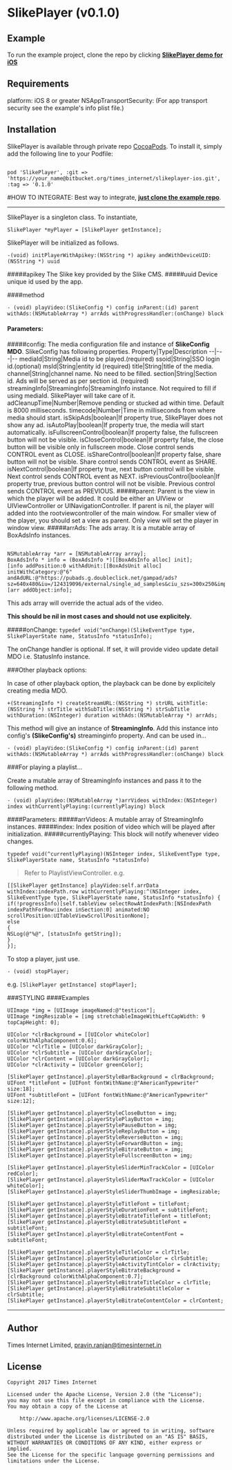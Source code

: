 # SlikePlayer  (v0.1.0)

## Example

To run the example project, clone the repo by clicking [**SlikePlayer demo for iOS**][aef1a7c4]

  [aef1a7c4]: https://bitbucket.org/times_internet/slikeplayerdemoios.git "SlikePlayerDemoiOS"

## Requirements
platform: iOS 8 or greater
NSAppTransportSecurity: (For app transport security see the example's info plist file.)

## Installation

SlikePlayer is available through private repo [CocoaPods](http://cocoapods.org). To install
it, simply add the following line to your Podfile:

```

pod 'SlikePlayer', :git => 'https://your_name@bitbucket.org/times_internet/slikeplayer-ios.git', :tag => '0.1.0'

```


#HOW TO INTEGRATE:
Best way to integrate, [**just clone the example repo**][65b043dc].

  [65b043dc]: https://bitbucket.org/times_internet/slikeplayerdemoios.git "SlikePlayerDemoiOS"

**************************************
SlikePlayer is a singleton class. To instantiate,

```
SlikePlayer *myPlayer = [SlikePlayer getInstance];
```
SlikePlayer will be initialized as follows.

`-(void) initPlayerWithApikey:(NSString *) apikey andWithDeviceUID:(NSString *) uuid`

#####apikey
The Slike key provided by the Slike CMS.
#####uuid
Device unique id used by the app.

 ####method

 `- (void) playVideo:(SlikeConfig *) config inParent:(id) parent withAds:(NSMutableArray *) arrAds withProgressHandler:(onChange) block`

 #### Parameters:
 #####config:
 The media configuration file and instance of **SlikeConfig MDO**.
 SlikeConfig has following properties.
Property|Type|Description
--|---|--
mediaId|String|Media id to be played.(required)
ssoid|String|SSO login id.(optional)
msId|String|entity id (required)
title|String|title of the media.
channel|String|channel name. No need to be filled.
section|String|Section id. Ads will be served as per section id. (required)
streamingInfo|StreamingInfo|StreamingInfo instance. Not required to fill if using mediaId. SlikePlayer will take care of it.
adCleanupTime|Number|Remove pending or stucked ad within time. Default is 8000 milliseconds.
timecode|Number|Time in milliseconds from where media should start.
isSkipAds|boolean|If property true, SlikePlayer does not show any ad.
isAutoPlay|boolean|If property true, the media will start automatically.
isFullscreenControl|boolean|If property false, the fullscreen button will not be visible.
isCloseControl|boolean|If property false, the close button will be visible only in fullscreen mode. Close control sends CONTROL event as CLOSE.
isShareControl|boolean|If property false, share button will not be visible. Share control sends CONTROL event as SHARE.
isNextControl|boolean|If property true, next button control will be visible. Next control sends CONTROL event as NEXT.
isPreviousControl|boolean|If property true, previous button control will not be visible. Previous control sends CONTROL event as PREVIOUS.
 #####parent:
 Parent is the view in which the player will be added. It could be either an UIView or UIViewController or UINavigationController. If parent is nil, the player will added
 into the rootviewcontroller of the main window. For smaller view of the player, you should set a view as parent. Only view will set the player in window view.
 #####arrAds:
 The ads array. It is a mutable array of BoxAdsInfo instances.

 ```

NSMutableArray *arr = [NSMutableArray array];
 BoxAdsInfo * info = (BoxAdsInfo *)[[BoxAdsInfo alloc] init];
 [info addPosition:0 withAdUnit:[[BoxAdsUnit alloc] initWithCategory:@"6" andAdURL:@"https://pubads.g.doubleclick.net/gampad/ads?sz=640x480&iu=/124319096/external/single_ad_samples&ciu_szs=300x250&impl=s&gdfp_req=1&env=vp&output=vast&unviewed_position_start=1&cust_params=deployment%3Ddevsite%26sample_ct%3Dlinear&correlator="]];
 [arr addObject:info];

```

 This ads array will override the actual ads of the video.

 **This should be nil in most cases and should not use explicitely.**

#####onChange:
`typedef void(^onChange)(SlikeEventType type, SlikePlayerState name, StatusInfo *statusInfo);`

 The onChange handler is optional. If set, it will provide video update detail MDO i.e. StatusInfo instance.


 ###Other playback options:

 In case of other playback option, the playback can be done by explicitely creating media MDO.

 ``+(StreamingInfo *) createStreamURL:(NSString *) strURL withTitle:(NSString *) strTitle withSubTitle:(NSString *) strSubTitle withDuration:(NSInteger) duration withAds:(NSMutableArray *) arrAds;``

 This method will give an instance of **StreamingInfo**. Add this instance into config's **(SlikeConfig's)** streaminginfo property.
 And can be used in...

 ```- (void) playVideo:(SlikeConfig *) config inParent:(id) parent withAds:(NSMutableArray *) arrAds withProgressHandler:(onChange) block```


 ###For playing a playlist...

 Create a mutable array of StreamingInfo instances and pass it to the following method.

 ```- (void) playVideo:(NSMutableArray *)arrVideos withIndex:(NSInteger) index withCurrentlyPlaying:(currentlyPlaying) block```

 ####Parameters:
 #####arrVideos:
 A mutable array of StreamingInfo instances.
 #####index:
 Index position of video which will be played after initialization.
 #####currentlyPlaying:
 This block will notify whenever video changes.

`typedef void(^currentlyPlaying)(NSInteger index, SlikeEventType type, SlikePlayerState name, StatusInfo *statusInfo)`

 > Refer to PlaylistViewController. e.g.
 ```
 [[SlikePlayer getInstance] playVideo:self.arrData withIndex:indexPath.row withCurrentlyPlaying:^(NSInteger index, SlikeEventType type, SlikePlayerState name, StatusInfo *statusInfo) {
 if(!progressInfo)[self.tableView selectRowAtIndexPath:[NSIndexPath indexPathForRow:index inSection:0] animated:NO scrollPosition:UITableViewScrollPositionNone];
 else
 {
 NSLog(@"%@", [statusInfo getString]);
 }
 }];

```

 To stop a player, just use.

 `- (void) stopPlayer;`

 e.g. `[SlikePlayer getInstance] stopPlayer];`


 ###STYLING
 ####Examples
 ```
 UIImage *img = [UIImage imageNamed:@"testicon"];
 UIImage *imgResizable = [img stretchableImageWithLeftCapWidth: 9 topCapHeight: 0];

 UIColor *clrBackground = [[UIColor whiteColor] colorWithAlphaComponent:0.6];
 UIColor *clrTitle = [UIColor darkGrayColor];
 UIColor *clrSubtitle = [UIColor darkGrayColor];
 UIColor *clrContent = [UIColor darkGrayColor];
 UIColor *clrActivity = [UIColor greenColor];

 [SlikePlayer getInstance].playerStyleBarBackground = clrBackground;
 UIFont *titleFont = [UIFont fontWithName:@"AmericanTypewriter" size:18];
 UIFont *subtitleFont = [UIFont fontWithName:@"AmericanTypewriter" size:12];

 [SlikePlayer getInstance].playerStyleCloseButton = img;
 [SlikePlayer getInstance].playerStylePlayButton = img;
 [SlikePlayer getInstance].playerStylePauseButton = img;
 [SlikePlayer getInstance].playerStyleReplayButton = img;
 [SlikePlayer getInstance].playerStyleReverseButton = img;
 [SlikePlayer getInstance].playerStyleForwardButton = img;
 [SlikePlayer getInstance].playerStyleBitrateButton = img;
 [SlikePlayer getInstance].playerStyleFullscreenButton = img;

 [SlikePlayer getInstance].playerStyleSliderMinTrackColor = [UIColor redColor];
 [SlikePlayer getInstance].playerStyleSliderMaxTrackColor = [UIColor whiteColor];
 [SlikePlayer getInstance].playerStyleSliderThumbImage = imgResizable;

 [SlikePlayer getInstance].playerStyleTitleFont = titleFont;
 [SlikePlayer getInstance].playerStyleDurationFont = subtitleFont;
 [SlikePlayer getInstance].playerStyleBitrateTitleFont = titleFont;
 [SlikePlayer getInstance].playerStyleBitrateSubtitleFont = subtitleFont;
 [SlikePlayer getInstance].playerStyleBitrateContentFont = subtitleFont;

 [SlikePlayer getInstance].playerStyleTitleColor = clrTitle;
 [SlikePlayer getInstance].playerStyleDurationColor = clrSubtitle;
 [SlikePlayer getInstance].playerStyleActivityTintColor = clrActivity;
 [SlikePlayer getInstance].playerStyleBitrateBackground = [clrBackground colorWithAlphaComponent:0.7];
 [SlikePlayer getInstance].playerStyleBitrateTitleColor = clrTitle;
 [SlikePlayer getInstance].playerStyleBitrateSubtitleColor = clrSubtitle;
 [SlikePlayer getInstance].playerStyleBitrateContentColor = clrContent;
```

**************************************

## Author

Times Internet Limited, pravin.ranjan@timesinternet.in

License
-------

    Copyright 2017 Times Internet

    Licensed under the Apache License, Version 2.0 (the "License");
    you may not use this file except in compliance with the License.
    You may obtain a copy of the License at

        http://www.apache.org/licenses/LICENSE-2.0

    Unless required by applicable law or agreed to in writing, software
    distributed under the License is distributed on an "AS IS" BASIS,
    WITHOUT WARRANTIES OR CONDITIONS OF ANY KIND, either express or implied.
    See the License for the specific language governing permissions and
    limitations under the License.